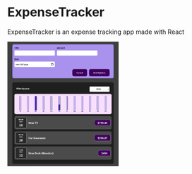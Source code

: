 # ExpenseTracker

ExpenseTracker is an expense tracking app made with React

<img src="./public/ExpenseTracker.png" width=50% height=50%>
